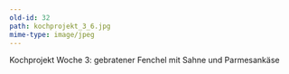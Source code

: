 ```yaml
---
old-id: 32
path: kochprojekt_3_6.jpg
mime-type: image/jpeg
---
```

Kochprojekt Woche 3:
gebratener Fenchel mit Sahne und Parmesankäse
